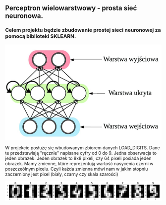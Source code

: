 ## Perceptron wielowarstwowy - prosta sieć neuronowa.

### Celem projektu będzie zbudowanie prostej sieci neuronowej za pomocą biblioteki SKLEARN.



![Picture error](https://github.com/AmatorAI/Perceptron_wielowarstwowy/blob/main/img/nn1.jpg)

W projekcie posłużę się wbudowanym zbiorem danych LOAD_DIGITS. Dane te przedstawiają "ręcznie" napisane cyfry od 0 do 9. Jedna obserwacja to jeden obrazek. Jeden obrazek to 8x8 pixeli, czy 64 pixeli posiada jeden obrazek. Mamy zmienne, które reprezentują wartość nasycenia czerni w poszczeólnym pixelu. Czyli każda zmienna mówi nam w jakim stopniu zaczerniony jest pixel (biały, czarny czy skala szarości)

![Picture error](https://github.com/AmatorAI/Perceptron_wielowarstwowy/blob/main/img/numbers.png)

